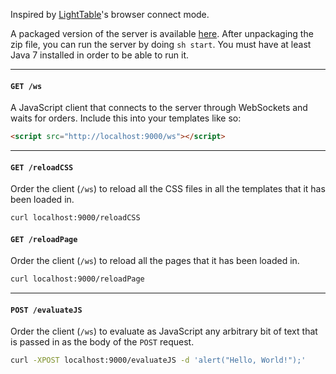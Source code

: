 Inspired by [LightTable][1]'s browser connect mode.

A packaged version of the server is available [here][2]. After
unpackaging the zip file, you can run the server by doing `sh start`.
You must have at least Java 7 installed in order to be able to run it.

[1]: http://www.lighttable.com/
[2]: http://192.81.222.81/browser-connect-0.2-SNAPSHOT.zip

---

#### `GET /ws`

A JavaScript client that connects to the server through WebSockets and
waits for orders. Include this into your templates like so:

```html
<script src="http://localhost:9000/ws"></script>
```

---

#### `GET /reloadCSS`

Order the client (`/ws`) to reload all the CSS files in all the
templates that it has been loaded in.

```bash
curl localhost:9000/reloadCSS
```

#### `GET /reloadPage`

Order the client (`/ws`) to reload all the pages that it has been
loaded in.

```bash
curl localhost:9000/reloadPage
```

---

#### `POST /evaluateJS`

Order the client (`/ws`) to evaluate as JavaScript any arbitrary bit of
text that is passed in as the body of the `POST` request.

```bash
curl -XPOST localhost:9000/evaluateJS -d 'alert("Hello, World!");'
```
